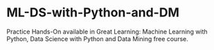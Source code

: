 # ML-DS-with-Python-and-DM
Practice Hands-On available in Great Learning: Machine Learning with Python, Data Science with Python and Data Mining free course.
